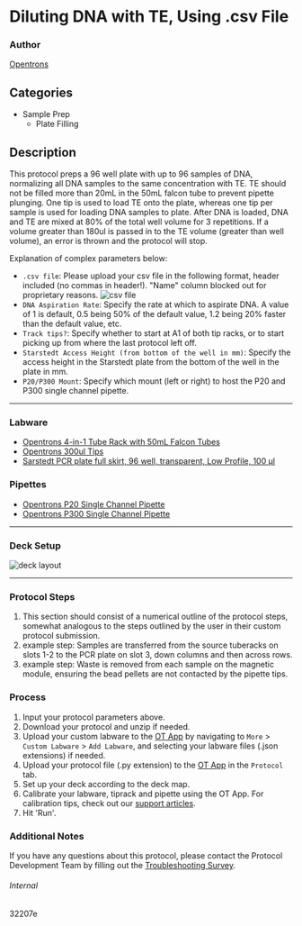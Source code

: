 # Diluting DNA with TE, Using .csv File

### Author
[Opentrons](https://opentrons.com/)

## Categories
* Sample Prep
	* Plate Filling

## Description
This protocol preps a 96 well plate with up to 96 samples of DNA, normalizing all DNA samples to the same concentration with TE. TE should not be filled more than 20mL in the 50mL falcon tube to prevent pipette plunging. One tip is used to load TE onto the plate, whereas one tip per sample is used for loading DNA samples to plate. After DNA is loaded, DNA and TE are mixed at 80% of the total well volume for 3 repetitions. If a volume greater than 180ul is passed in to the TE volume (greater than well volume), an error is thrown and the protocol will stop.  

Explanation of complex parameters below:
* `.csv file`: Please upload your csv file in the following format, header included (no commas in header!). "Name" column blocked out for proprietary reasons.
![csv file](https://opentrons-protocol-library-website.s3.amazonaws.com/custom-README-images/32207e/Screen+Shot+2022-04-07+at+9.46.56+AM.png)
* `DNA Aspiration Rate`: Specify the rate at which to aspirate DNA. A value of 1 is default, 0.5 being 50% of the default value, 1.2 being 20% faster than the default value, etc.
* `Track tips?`: Specify whether to start at A1 of both tip racks, or to start picking up from where the last protocol left off.
* `Starstedt Access Height (from bottom of the well in mm)`: Specify the access height in the Starstedt plate from the bottom of the well in the plate in mm. 
* `P20/P300 Mount`: Specify which mount (left or right) to host the P20 and P300 single channel pipette.

---

### Labware
* [Opentrons 4-in-1 Tube Rack with 50mL Falcon Tubes](https://shop.opentrons.com/4-in-1-tube-rack-set/)
* [Opentrons 300ul Tips](https://shop.opentrons.com/universal-filter-tips/)
* [Sarstedt PCR plate full skirt, 96 well, transparent, Low Profile, 100 µl](https://www.sarstedt.com/en/products/laboratory/pcr-molecular-biology/pcr-plates/product/72.1980/)

### Pipettes
* [Opentrons P20 Single Channel Pipette](https://shop.opentrons.com/single-channel-electronic-pipette-p20/)
* [Opentrons P300 Single Channel Pipette](https://shop.opentrons.com/single-channel-electronic-pipette-p20/)

---

### Deck Setup
![deck layout](https://opentrons-protocol-library-website.s3.amazonaws.com/custom-README-images/32207e/Screen+Shot+2022-04-04+at+4.30.03+PM.png)

---

### Protocol Steps
1. This section should consist of a numerical outline of the protocol steps, somewhat analogous to the steps outlined by the user in their custom protocol submission.
2. example step: Samples are transferred from the source tuberacks on slots 1-2 to the PCR plate on slot 3, down columns and then across rows.
3. example step: Waste is removed from each sample on the magnetic module, ensuring the bead pellets are not contacted by the pipette tips.

### Process
1. Input your protocol parameters above.
2. Download your protocol and unzip if needed.
3. Upload your custom labware to the [OT App](https://opentrons.com/ot-app) by navigating to `More` > `Custom Labware` > `Add Labware`, and selecting your labware files (.json extensions) if needed.
4. Upload your protocol file (.py extension) to the [OT App](https://opentrons.com/ot-app) in the `Protocol` tab.
5. Set up your deck according to the deck map.
6. Calibrate your labware, tiprack and pipette using the OT App. For calibration tips, check out our [support articles](https://support.opentrons.com/en/collections/1559720-guide-for-getting-started-with-the-ot-2).
7. Hit 'Run'.

### Additional Notes
If you have any questions about this protocol, please contact the Protocol Development Team by filling out the [Troubleshooting Survey](https://protocol-troubleshooting.paperform.co/).

###### Internal
32207e
